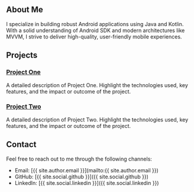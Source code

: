 ## About Me
I specialize in building robust Android applications using Java and Kotlin. With a solid understanding of Android SDK and modern architectures like MVVM, I strive to deliver high-quality, user-friendly mobile experiences.

## Projects

### [Project One](https://github.com/yourusername/project-one)
A detailed description of Project One. Highlight the technologies used, key features, and the impact or outcome of the project.

### [Project Two](https://github.com/yourusername/project-two)
A detailed description of Project Two. Highlight the technologies used, key features, and the impact or outcome of the project.

## Contact
Feel free to reach out to me through the following channels:
- Email: [{{ site.author.email }}](mailto:{{ site.author.email }})
- GitHub: [{{ site.social.github }}]({{ site.social.github }})
- LinkedIn: [{{ site.social.linkedin }}]({{ site.social.linkedin }})
